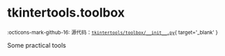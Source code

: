 # tkintertools.toolbox

<small>:octicons-mark-github-16: 源代码：[`tkintertools/toolbox/__init__.py`](https://github.com/Xiaokang2022/tkintertools/blob/3.0.0rc5/tkintertools/toolbox/__init__.py){ target='_blank' }</small>

Some practical tools

